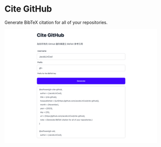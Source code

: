 # Cite GitHub

Generate BibTeX citation for all of your repositories.

![Screenshot of Cite GitHub web application](static/screenshot.png)
